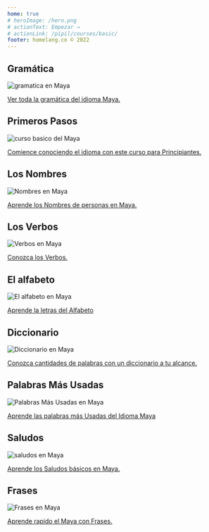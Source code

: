 ```yaml
---
home: true
# heroImage: /hero.png
# actionText: Empezar →
# actionLink: /pipil/courses/basic/
footer: homelang.co © 2022  
---
```


<div class="features">
  <div class="feature">
    <h2>Gramática </h2>
    <img src="/home/grammar.jpg" alt="gramatica en Maya">
    <p><a href="/mx/maya/grammar/guide/">Ver toda la gramática del idioma Maya.</a></p>
  </div>
  <div class="feature">
    <h2>Primeros Pasos</h2>
    <img src="/home/courses.jpg" alt="curso basico del Maya">
    <p><a href="/mx/maya/courses/basic/">Comience conociendo el idioma con este curso para Principiantes.</a></p>
  </div>
  <div class="feature">
    <h2>Los Nombres</h2>
    <img src="/home/people.jpg" alt="Nombres en Maya">
    <p><a href="/mx/maya/vocabulary/people/">Aprende los Nombres de personas en Maya.</a></p>
  </div>
   <div class="feature">
    <h2>Los Verbos </h2>
    <img src="/home/verbs.png" alt="Verbos en Maya">
    <p><a href="/mx/maya/grammar/verbs/">Conozca los Verbos.</a></p>
  </div>
  <div class="feature">
    <h2>El alfabeto</h2>
    <img src="/home/alphabet.jpg" alt="El alfabeto en Maya">
    <p><a href="/mx/maya/grammar/alphabet/">Aprende la letras del Alfabeto</a></p>
  </div>
     <div class="feature">
    <h2>Diccionario</h2>
    <img src="/home/dictionary.jpg" alt="Diccionario en Maya">
    <p><a href="/mx/maya/dictionary/">Conozca cantidades de palabras con un diccionario a tu alcance.</a></p>
  </div>
  <div class="feature">
    <h2>Palabras Más Usadas</h2>
    <img src="/home/more_used.jpg" alt="Palabras Más Usadas en Maya">
    <p><a href="/mx/maya/vocabulary/more_used/">Aprende las palabras más Usadas del Idioma Maya</a></p>
  </div>
    <div class="feature">
    <h2>Saludos</h2>
    <img src="/home/greetings.jpg" alt="saludos en Maya">
    <p><a href="/mx/maya/vocabulary/greetings/">Aprende los Saludos básicos en Maya.</a></p>
  </div>
   <div class="feature">
    <h2>Frases</h2>
    <img src="/home/phrases.jpg" alt="Frases en Maya">
    <p><a href="/mx/maya/vocabulary/phrases/">Aprende rapido el Maya con Frases.</a></p>
  </div>
</div>

<!-- <counter/> -->